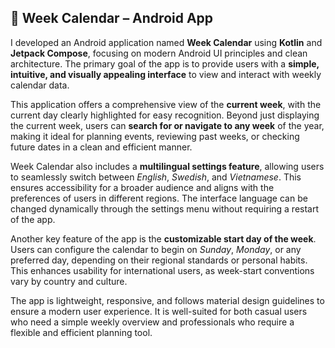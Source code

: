 <h2>📱 Week Calendar – Android App</h2>

<p>
  I developed an Android application named <strong>Week Calendar</strong> using <strong>Kotlin</strong> and <strong>Jetpack Compose</strong>, focusing on modern Android UI principles and clean architecture. The primary goal of the app is to provide users with a <strong>simple, intuitive, and visually appealing interface</strong> to view and interact with weekly calendar data.
</p>

<p>
  This application offers a comprehensive view of the <strong>current week</strong>, with the current day clearly highlighted for easy recognition. Beyond just displaying the current week, users can <strong>search for or navigate to any week</strong> of the year, making it ideal for planning events, reviewing past weeks, or checking future dates in a clean and efficient manner.
</p>

<p>
  Week Calendar also includes a <strong>multilingual settings feature</strong>, allowing users to seamlessly switch between <em>English</em>, <em>Swedish</em>, and <em>Vietnamese</em>. This ensures accessibility for a broader audience and aligns with the preferences of users in different regions. The interface language can be changed dynamically through the settings menu without requiring a restart of the app.
</p>

<p>
  Another key feature of the app is the <strong>customizable start day of the week</strong>. Users can configure the calendar to begin on <em>Sunday</em>, <em>Monday</em>, or any preferred day, depending on their regional standards or personal habits. This enhances usability for international users, as week-start conventions vary by country and culture.
</p>

<p>
  The app is lightweight, responsive, and follows material design guidelines to ensure a modern user experience. It is well-suited for both casual users who need a simple weekly overview and professionals who require a flexible and efficient planning tool.
</p>
